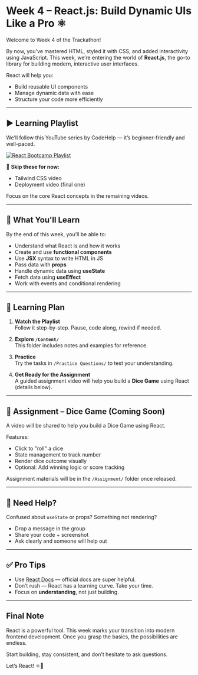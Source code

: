 # Week 4 – React.js: Build Dynamic UIs Like a Pro ⚛️

Welcome to Week 4 of the Trackathon!

By now, you've mastered HTML, styled it with CSS, and added interactivity using JavaScript. This week, we’re entering the world of **React.js**, the go-to library for building modern, interactive user interfaces.

React will help you:
- Build reusable UI components
- Manage dynamic data with ease
- Structure your code more efficiently

---

## ▶️ Learning Playlist

We’ll follow this YouTube series by CodeHelp — it’s beginner-friendly and well-paced.

[![React Bootcamp Playlist](https://github.com/HimanshuR321/SoC-IITB-2025-Trackathon/blob/main/Week4/assets/react-series-thumbnail.png?raw=true)](https://youtube.com/playlist?list=PL9i39jUQljInNAIHUnnZhKrYhLbFt5I_6&si=YKSnhAJ1Rfx17oS8)



📌 **Skip these for now:**
- Tailwind CSS video
- Deployment video (final one)

Focus on the core React concepts in the remaining videos.

---

## 📘 What You'll Learn

By the end of this week, you’ll be able to:

- Understand what React is and how it works
- Create and use **functional components**
- Use **JSX** syntax to write HTML in JS
- Pass data with **props**
- Handle dynamic data using **useState**
- Fetch data using **useEffect**
- Work with events and conditional rendering

---

## 🧠 Learning Plan

1. **Watch the Playlist**  
   Follow it step-by-step. Pause, code along, rewind if needed.

2. **Explore `/Content/`**  
   This folder includes notes and examples for reference.

3. **Practice**  
   Try the tasks in `/Practice Questions/` to test your understanding.

4. **Get Ready for the Assignment**  
   A guided assignment video will help you build a **Dice Game** using React (details below).

---

## 🎲 Assignment – Dice Game (Coming Soon)

A video will be shared to help you build a Dice Game using React.

Features:
- Click to "roll" a dice
- State management to track number
- Render dice outcome visually
- Optional: Add winning logic or score tracking

Assignment materials will be in the `/Assignment/` folder once released.

---

## 💬 Need Help?

Confused about `useState` or props? Something not rendering?

- Drop a message in the group
- Share your code + screenshot
- Ask clearly and someone will help out

---

## ✅ Pro Tips

- Use [React Docs](https://react.dev/learn) — official docs are super helpful.
- Don’t rush — React has a learning curve. Take your time.
- Focus on **understanding**, not just building.

---

## Final Note

React is a powerful tool. This week marks your transition into modern frontend development. Once you grasp the basics, the possibilities are endless.

Start building, stay consistent, and don’t hesitate to ask questions.

Let’s React! ⚛️🚀
